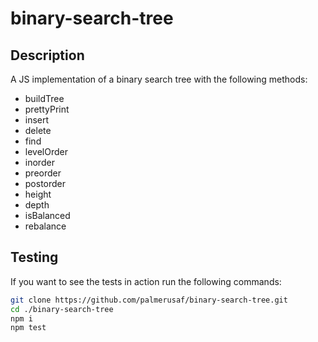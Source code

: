 # binary-search-tree

## Description
 A JS implementation of a binary search tree with the following methods:
* buildTree
* prettyPrint
* insert
* delete
* find
* levelOrder
* inorder
* preorder
* postorder
* height
* depth
* isBalanced
* rebalance

## Testing 
If you want to see the tests in action run the following commands:
```bash
git clone https://github.com/palmerusaf/binary-search-tree.git
cd ./binary-search-tree
npm i
npm test
```
